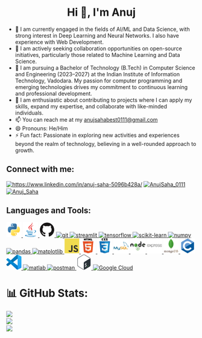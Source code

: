 <h1 align="center">Hi 👋, I'm Anuj</h1>

- 👀 I am currently engaged in the fields of AI/ML and Data Science, with strong interest in Deep Learning and Neural Networks. I also have experience with Web Development.
- 👯 I am actively seeking collaboration opportunities on open-source initiatives, particularly those related to Machine Learning and Data Science.
- 🌱 I am pursuing a Bachelor of Technology (B.Tech) in Computer Science and Engineering (2023–2027) at the Indian Institute of Information Technology, Vadodara. My passion for computer programming and emerging technologies drives my commitment to continuous learning and professional development.
- 🤝 I am enthusiastic about contributing to projects where I can apply my skills, expand my expertise, and collaborate with like-minded individuals.
- 📫 You can reach me at my anujsahabest0111@gmail.com
- 😄 Pronouns: He/Him
- ⚡ Fun fact: Passionate in exploring new activities and experiences beyond the realm of technology, believing in a well-rounded approach to growth.

<!---
AnujSaha0111/AnujSaha0111 is a ✨ special ✨ repository because its `README.md` (this file) appears on your GitHub profile.
You can click the Preview link to take a look at your changes.
--->
<h2 align="left">Connect with me:</h2>
<p align="left">
<a href="https://www.linkedin.com/in/anuj-saha-5096b428a/" target="blank"><img align="center" src="https://raw.githubusercontent.com/rahuldkjain/github-profile-readme-generator/master/src/images/icons/Social/linked-in-alt.svg" alt="https://www.linkedin.com/in/anuj-saha-5096b428a/" height="30" width="40" /></a>
<a href="https://www.instagram.com/anujsaha0111/" target="blank"><img align="center" src="https://raw.githubusercontent.com/rahuldkjain/github-profile-readme-generator/master/src/images/icons/Social/instagram.svg" alt="AnujSaha_0111" height="30" width="40" /></a>
<a href="https://x.com/AnujSaha0111" target="blank"><img align="center" src="https://raw.githubusercontent.com/rahuldkjain/github-profile-readme-generator/master/src/images/icons/Social/twitter.svg" alt="Anuj_Saha" height="30" width="40" /></a>
</p>

<h2 align="left">Languages and Tools:</h2>
<p align="left"> <a href="https://www.python.org" target="_blank" rel="noreferrer"> <img src = "https://raw.githubusercontent.com/devicons/devicon/master/icons/python/python-original.svg" alt="python" width="40" height="40"/> </a> <a href = "https://www.java.com" target="_blank" rel="noreferrer"> <img src="https://raw.githubusercontent.com/devicons/devicon/master/icons/java/java-original.svg" alt="java" width="40" height="40"/> </a> <a href="https://github.com/" target="_blank" rel="noreferrer"> <img src = "https://raw.githubusercontent.com/devicons/devicon/master/icons/github/github-original.svg" alt="github" width="40" height="40"/> </a> <a href="https://git-scm.com/" target="_blank" rel="noreferrer"> <img src="https://www.vectorlogo.zone/logos/git-scm/git-scm-icon.svg" alt="git" width="40" height="40"/> </a> <a href="https://streamlit.io/" target="_blank" rel="noreferrer"> <img src="https://streamlit.io/images/brand/streamlit-mark-color.png" alt="streamlit" width="40" height="40"/> </a>  <a href="https://www.tensorflow.org" target="_blank" rel="noreferrer"> <img src="https://www.vectorlogo.zone/logos/tensorflow/tensorflow-icon.svg" alt="tensorflow" width="40" height="40"/> </a> <a href="https://scikit-learn.org/" target="_blank" rel="noreferrer"> <img src="https://upload.wikimedia.org/wikipedia/commons/0/05/Scikit_learn_logo_small.svg" alt="scikit-learn" width="40" height="40"/> </a> <a href="https://numpy.org/" target="_blank" rel="noreferrer"> <img src="https://upload.wikimedia.org/wikipedia/commons/3/31/NumPy_logo_2020.svg" alt="numpy" width="40" height="40"/> </a> <a href="https://pandas.pydata.org/" target="_blank" rel="noreferrer"> <img src = "https://upload.wikimedia.org/wikipedia/commons/e/ed/Pandas_logo.svg" alt="pandas" width="40" height="40"/> </a> <a href="https://matplotlib.org/" target="_blank" rel="noreferrer"> <img src="https://matplotlib.org/_static/images/logo2.svg" alt="matplotlib" width="40" height="40"/> </a> <a href="https://developer.mozilla.org/en-US/docs/Web/JavaScript" target="_blank" rel="noreferrer"> <img src="https://raw.githubusercontent.com/devicons/devicon/master/icons/javascript/javascript-original.svg" alt="javascript" width="40" height="40"/> </a> <a href="https://www.w3.org/html/" target="_blank" rel="noreferrer"> <img src="https://raw.githubusercontent.com/devicons/devicon/master/icons/html5/html5-original-wordmark.svg" alt="html5" width="40" height="40"/> <a href="https://www.w3schools.com/css/" target="_blank" rel="noreferrer"> <img src = "https://raw.githubusercontent.com/devicons/devicon/master/icons/css3/css3-original-wordmark.svg" alt="css3" width="40" height="40"/> </a> <a href="https://www.mysql.com/" target="_blank" rel="noreferrer"> <img src="https://raw.githubusercontent.com/devicons/devicon/master/icons/mysql/mysql-original-wordmark.svg" alt="mysql" width="40" height="40"/> </a>  <a href="https://nodejs.org/" target="_blank" rel="noreferrer"> <img src="https://raw.githubusercontent.com/devicons/devicon/master/icons/nodejs/nodejs-original-wordmark.svg" alt="nodejs" width="40" height="40"/> </a>  <a href="https://expressjs.com/" target="_blank" rel="noreferrer"> <img src="https://raw.githubusercontent.com/devicons/devicon/master/icons/express/express-original-wordmark.svg" alt="express" width="40" height="40"/> </a> <a href="https://www.mongodb.com/" target="_blank" rel="noreferrer"> <img src="https://raw.githubusercontent.com/devicons/devicon/master/icons/mongodb/mongodb-original-wordmark.svg" alt="mongodb" width="40" height="40"/> </a> <a href="https://www.cprogramming.com/" target="_blank" rel="noreferrer"> <img src = "https://raw.githubusercontent.com/devicons/devicon/master/icons/c/c-original.svg" alt="c" width="40" height="40"/> </a> <a href="https://code.visualstudio.com/" target="_blank" rel="noreferrer"> <img src="https://raw.githubusercontent.com/devicons/devicon/master/icons/vscode/vscode-original.svg" alt="vs-code" width="40" height="40"/ </a> <a href="https://www.mathworks.com/" target="_blank" rel="noreferrer"> <img src="https://upload.wikimedia.org/wikipedia/commons/2/21/Matlab_Logo.png" alt="matlab" width="40" height="40"/> </a>  <a href="https://postman.com" target="_blank" rel="noreferrer"> <img src="https://www.vectorlogo.zone/logos/getpostman/getpostman-icon.svg" alt="postman" width="40" height="40"/> </a> <a href="https://www.gnu.org/software/bash/" target="_blank" rel="noreferrer"> <img src="https://raw.githubusercontent.com/devicons/devicon/master/icons/bash/bash-original.svg" alt="terminal" width="40" height="40"/> </a>  <a href="https://cloud.google.com/" target="_blank" rel="noreferrer"><img src="https://raw.githubusercontent.com/danielcranney/readme-generator/main/public/icons/skills/googlecloud-colored.svg" width="36" height="36" alt="Google Cloud" /></a> </p> 

# 📊 GitHub Stats:
![](https://github-readme-stats.vercel.app/api?username=AnujSaha0111&theme=dark&hide_border=false&include_all_commits=false&count_private=false)<br/>
![](https://github-readme-streak-stats.herokuapp.com/?user=AnujSaha0111&theme=dark&hide_border=false)<br/>
![](https://github-readme-stats.vercel.app/api/top-langs/?username=AnujSaha0111&theme=dark&hide_border=false&include_all_commits=false&count_private=false&layout=compact)
